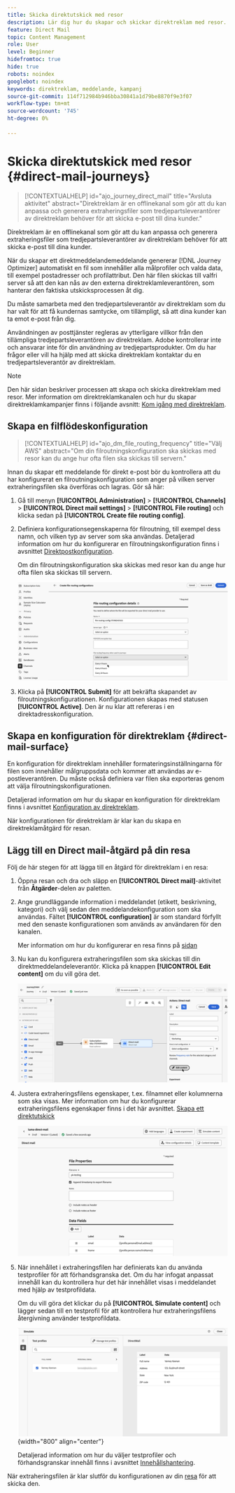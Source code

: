 ```yaml
---
title: Skicka direktutskick med resor
description: Lär dig hur du skapar och skickar direktreklam med resor.
feature: Direct Mail
topic: Content Management
role: User
level: Beginner
hidefromtoc: true
hide: true
robots: noindex
googlebot: noindex
keywords: direktreklam, meddelande, kampanj
source-git-commit: 114f712984b946bba30841a1d79be8870f9e3f07
workflow-type: tm+mt
source-wordcount: '745'
ht-degree: 0%

---
```



# Skicka direktutskick med resor {#direct-mail-journeys}

>[!CONTEXTUALHELP]
>id="ajo_journey_direct_mail"
>title="Avsluta aktivitet"
>abstract="Direktreklam är en offlinekanal som gör att du kan anpassa och generera extraheringsfiler som tredjepartsleverantörer av direktreklam behöver för att skicka e-post till dina kunder."

Direktreklam är en offlinekanal som gör att du kan anpassa och generera extraheringsfiler som tredjepartsleverantörer av direktreklam behöver för att skicka e-post till dina kunder.

När du skapar ett direktmeddelandemeddelande genererar [!DNL Journey Optimizer] automatiskt en fil som innehåller alla målprofiler och valda data, till exempel postadresser och profilattribut. Den här filen skickas till valfri server så att den kan nås av den externa direktreklamleverantören, som hanterar den faktiska utskicksprocessen åt dig.

Du måste samarbeta med den tredjepartsleverantör av direktreklam som du har valt för att få kundernas samtycke, om tillämpligt, så att dina kunder kan ta emot e-post från dig.

Användningen av posttjänster regleras av ytterligare villkor från den tillämpliga tredjepartsleverantören av direktreklam. Adobe kontrollerar inte och ansvarar inte för din användning av tredjepartsprodukter. Om du har frågor eller vill ha hjälp med att skicka direktreklam kontaktar du en tredjepartsleverantör av direktreklam.

>[!NOTE]
>
>Den här sidan beskriver processen att skapa och skicka direktreklam med resor. Mer information om direktreklamkanalen och hur du skapar direktreklamkampanjer finns i följande avsnitt: [Kom igång med direktreklam](../direct-mail/get-started-direct-mail.md).

## Skapa en filflödeskonfiguration

>[!CONTEXTUALHELP]
>id="ajo_dm_file_routing_frequency"
>title="Välj AWS"
>abstract="Om din filroutningskonfiguration ska skickas med resor kan du ange hur ofta filen ska skickas till servern."

Innan du skapar ett meddelande för direkt e-post bör du kontrollera att du har konfigurerat en filroutningskonfiguration som anger på vilken server extraheringsfilen ska överföras och lagras. Gör så här:

1. Gå till menyn **[!UICONTROL Administration]** > **[!UICONTROL Channels]** > **[!UICONTROL Direct mail settings]** > **[!UICONTROL File routing]** och klicka sedan på **[!UICONTROL Create file routing config]**.

1. Definiera konfigurationsegenskaperna för filroutning, till exempel dess namn, och vilken typ av server som ska användas. Detaljerad information om hur du konfigurerar en filroutningskonfiguration finns i avsnittet [Direktpostkonfiguration](../direct-mail/direct-mail-configuration.md#file-routing-configuration).

   Om din filroutningskonfiguration ska skickas med resor kan du ange hur ofta filen ska skickas till servern.

   ![](assets/file-routing-journey.png)

1. Klicka på **[!UICONTROL Submit]** för att bekräfta skapandet av filroutningskonfigurationen. Konfigurationen skapas med statusen **[!UICONTROL Active]**. Den är nu klar att refereras i en direktadresskonfiguration.

## Skapa en konfiguration för direktreklam {#direct-mail-surface}

En konfiguration för direktreklam innehåller formateringsinställningarna för filen som innehåller målgruppsdata och kommer att användas av e-postleverantören. Du måste också definiera var filen ska exporteras genom att välja filroutningskonfigurationen.

Detaljerad information om hur du skapar en konfiguration för direktreklam finns i avsnittet [Konfiguration av direktreklam](../direct-mail/direct-mail-configuration.md#file-routing-configuration).

När konfigurationen för direktreklam är klar kan du skapa en direktreklamåtgärd för resan.

## Lägg till en Direct mail-åtgärd på din resa

Följ de här stegen för att lägga till en åtgärd för direktreklam i en resa:

1. Öppna resan och dra och släpp en **[!UICONTROL Direct mail]**-aktivitet från **Åtgärder**-delen av paletten.

1. Ange grundläggande information i meddelandet (etikett, beskrivning, kategori) och välj sedan den meddelandekonfiguration som ska användas. Fältet **[!UICONTROL configuration]** är som standard förfyllt med den senaste konfigurationen som används av användaren för den kanalen.

   Mer information om hur du konfigurerar en resa finns på [sidan](../building-journeys/journey-gs.md)

1. Nu kan du konfigurera extraheringsfilen som ska skickas till din direktmeddelandeleverantör. Klicka på knappen **[!UICONTROL Edit content]** om du vill göra det.

   ![](assets/direct-mail-add-journey.png)

1. Justera extraheringsfilens egenskaper, t.ex. filnamnet eller kolumnerna som ska visas. Mer information om hur du konfigurerar extraheringsfilens egenskaper finns i det här avsnittet. [Skapa ett direktutskick](../direct-mail/create-direct-mail.md#extraction-file)

   ![](assets/direct-mail-journey-content.png)

1. När innehållet i extraheringsfilen har definierats kan du använda testprofiler för att förhandsgranska det. Om du har infogat anpassat innehåll kan du kontrollera hur det här innehållet visas i meddelandet med hjälp av testprofildata.

   Om du vill göra det klickar du på **[!UICONTROL Simulate content]** och lägger sedan till en testprofil för att kontrollera hur extraheringsfilens återgivning använder testprofildata.

   ![](assets/direct-mail-simulate.png){width="800" align="center"}

   Detaljerad information om hur du väljer testprofiler och förhandsgranskar innehåll finns i avsnittet [Innehållshantering](../content-management/preview-test.md).

När extraheringsfilen är klar slutför du konfigurationen av din [resa](../building-journeys/journey-gs.md) för att skicka den.
